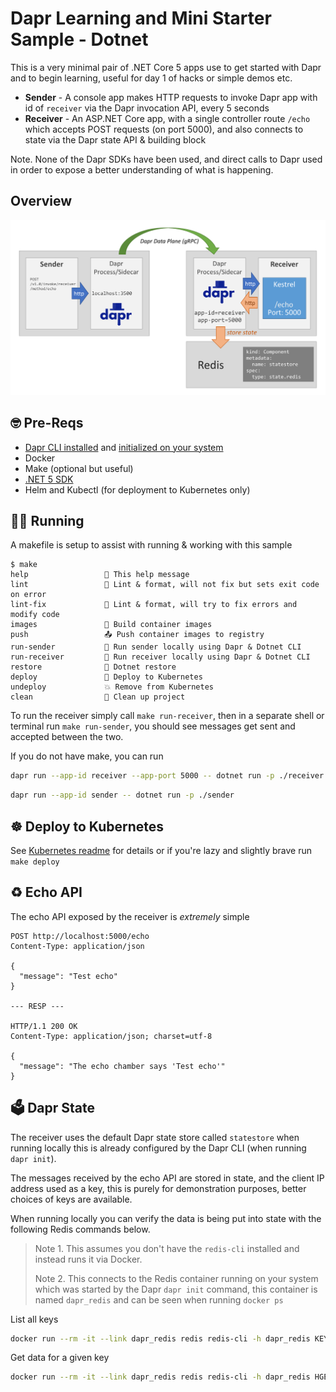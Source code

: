 # Dapr Learning and Mini Starter Sample - Dotnet

This is a very minimal pair of .NET Core 5 apps use to get started with Dapr and to begin learning, useful for day 1 of hacks or simple demos etc.

- **Sender** - A console app makes HTTP requests to invoke Dapr app with id of `receiver` via the Dapr invocation API, every 5 seconds
- **Receiver** - An ASP.NET Core app, with a single controller route `/echo` which accepts POST requests (on port 5000), and also connects to state via the Dapr state API & building block

Note. None of the Dapr SDKs have been used, and direct calls to Dapr used in order to expose a better understanding of what is happening.

## Overview

![System Diagram](./diagram.png)

## 🤓 Pre-Reqs

- [Dapr CLI installed](https://docs.dapr.io/getting-started/install-dapr-cli/) and [initialized on your system](https://docs.dapr.io/getting-started/install-dapr-selfhost/)
- Docker
- Make (optional but useful)
- [.NET 5 SDK](https://dotnet.microsoft.com/download/dotnet/5.0)
- Helm and Kubectl (for deployment to Kubernetes only)

## 🏃‍♂️ Running

A makefile is setup to assist with running & working with this sample

```text
$ make
help                 💬 This help message
lint                 🔎 Lint & format, will not fix but sets exit code on error
lint-fix             📜 Lint & format, will try to fix errors and modify code
images               🔨 Build container images
push                 📤 Push container images to registry
run-sender           🥎 Run sender locally using Dapr & Dotnet CLI
run-receiver         🧤 Run receiver locally using Dapr & Dotnet CLI
restore              💫 Dotnet restore
deploy               🚀 Deploy to Kubernetes
undeploy             💥 Remove from Kubernetes
clean                🧹 Clean up project
```

To run the receiver simply call `make run-receiver`, then in a separate shell or terminal run `make run-sender`, you should see messages get sent and accepted between the two.

If you do not have make, you can run

```bash
dapr run --app-id receiver --app-port 5000 -- dotnet run -p ./receiver
```

```bash
dapr run --app-id sender -- dotnet run -p ./sender
```

## ☸ Deploy to Kubernetes

See [Kubernetes readme](./kubernetes/readme.md) for details or if you're lazy and slightly brave run `make deploy`

## ♻ Echo API

The echo API exposed by the receiver is _extremely_ simple

```http
POST http://localhost:5000/echo
Content-Type: application/json

{
  "message": "Test echo"
}

--- RESP ---

HTTP/1.1 200 OK
Content-Type: application/json; charset=utf-8

{
  "message": "The echo chamber says 'Test echo'"
}
```

## 🗳 Dapr State

The receiver uses the default Dapr state store called `statestore` when running locally this is already configured by the Dapr CLI (when running `dapr init`).

The messages received by the echo API are stored in state, and the client IP address used as a key, this is purely for demonstration purposes, better choices of keys are available.

When running locally you can verify the data is being put into state with the following Redis commands below.

> Note 1. This assumes you don't have the `redis-cli` installed and instead runs it via Docker.
>
> Note 2. This connects to the Redis container running on your system which was started by the Dapr `dapr init` command, this container is named `dapr_redis` and can be seen when running `docker ps`

List all keys

```bash
docker run --rm -it --link dapr_redis redis redis-cli -h dapr_redis KEYS "*"
```

Get data for a given key

```bash
docker run --rm -it --link dapr_redis redis redis-cli -h dapr_redis HGETALL "receiver||127.0.0.1"
```
